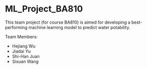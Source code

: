 # ML_Project_BA810
This team project (for course BA810) is aimed for developing a best-performing machine learning model to predict water potability.

Team Members:

* Hejiang Wu
* Jiadai Yu
* Shi-Han Juan
* Sixuan Wang
